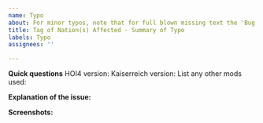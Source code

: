 ```yaml
---
name: Typo
about: For minor typos, note that for full blown missing text the 'Bug' template should be used
title: Tag of Nation(s) Affected - Summary of Typo
labels: Typo
assignees: ''

---
```


**Quick questions**
HOI4 version:
Kaiserreich version:
List any other mods used:

**Explanation of the issue:**


**Screenshots:**
